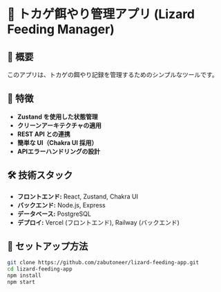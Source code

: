 # 🦎 トカゲ餌やり管理アプリ (Lizard Feeding Manager)

## 🚀 概要
このアプリは、トカゲの餌やり記録を管理するためのシンプルなツールです。

## 🎯 特徴
- **Zustand を使用した状態管理**
- **クリーンアーキテクチャの適用**
- **REST API との連携**
- **簡単な UI（Chakra UI 採用）**
- **APIエラーハンドリングの設計**

## 🛠 技術スタック
- **フロントエンド:** React, Zustand, Chakra UI
- **バックエンド:** Node.js, Express
- **データベース:** PostgreSQL
- **デプロイ:** Vercel (フロントエンド), Railway (バックエンド)

## 📖 セットアップ方法
```sh
git clone https://github.com/zabutoneer/lizard-feeding-app.git
cd lizard-feeding-app
npm install
npm start
